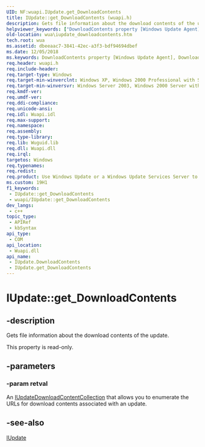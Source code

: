 ```yaml
---
UID: NF:wuapi.IUpdate.get_DownloadContents
title: IUpdate::get_DownloadContents (wuapi.h)
description: Gets file information about the download contents of the update.
helpviewer_keywords: ["DownloadContents property [Windows Update Agent]","DownloadContents property [Windows Update Agent]","IUpdate interface","IUpdate interface [Windows Update Agent]","DownloadContents property","IUpdate.DownloadContents","IUpdate.get_DownloadContents","IUpdate::DownloadContents","IUpdate::get_DownloadContents","get_DownloadContents","wua.iupdate_downloadcontents","wuapi/IUpdate::DownloadContents","wuapi/IUpdate::get_DownloadContents"]
old-location: wua\iupdate_downloadcontents.htm
tech.root: wua
ms.assetid: dbeeaac7-3841-42ec-a3f3-bdf94694dbef
ms.date: 12/05/2018
ms.keywords: DownloadContents property [Windows Update Agent], DownloadContents property [Windows Update Agent],IUpdate interface, IUpdate interface [Windows Update Agent],DownloadContents property, IUpdate.DownloadContents, IUpdate.get_DownloadContents, IUpdate::DownloadContents, IUpdate::get_DownloadContents, get_DownloadContents, wua.iupdate_downloadcontents, wuapi/IUpdate::DownloadContents, wuapi/IUpdate::get_DownloadContents
req.header: wuapi.h
req.include-header: 
req.target-type: Windows
req.target-min-winverclnt: Windows XP, Windows 2000 Professional with SP3 [desktop apps only]
req.target-min-winversvr: Windows Server 2003, Windows 2000 Server with SP3 [desktop apps only]
req.kmdf-ver: 
req.umdf-ver: 
req.ddi-compliance: 
req.unicode-ansi: 
req.idl: Wuapi.idl
req.max-support: 
req.namespace: 
req.assembly: 
req.type-library: 
req.lib: Wuguid.lib
req.dll: Wuapi.dll
req.irql: 
targetos: Windows
req.typenames: 
req.redist: 
req.product: Use Windows Update or a Windows Update Services Server to retrieve the update on Windows XP.
ms.custom: 19H1
f1_keywords:
 - IUpdate::get_DownloadContents
 - wuapi/IUpdate::get_DownloadContents
dev_langs:
 - c++
topic_type:
 - APIRef
 - kbSyntax
api_type:
 - COM
api_location:
 - Wuapi.dll
api_name:
 - IUpdate.DownloadContents
 - IUpdate.get_DownloadContents
---
```


# IUpdate::get_DownloadContents


## -description

Gets file information about the download contents of the update.

This property is read-only.

## -parameters

### -param retval

An [IUpdateDownloadContentCollection](nn-wuapi-iupdatedownloadcontentcollection.md) that allows you to enumerate the URLs for download contents associated with an update.

## -see-also

<a href="/windows/desktop/api/wuapi/nn-wuapi-iupdate">IUpdate</a>
